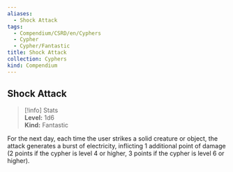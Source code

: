```yaml
---
aliases:
  - Shock Attack
tags:
  - Compendium/CSRD/en/Cyphers
  - Cypher
  - Cypher/Fantastic
title: Shock Attack
collection: Cyphers
kind: Compendium
---
```

## Shock Attack  
>[!info] Stats  
> **Level:** 1d6  
> **Kind:** Fantastic
  
For the next day, each time the user strikes a solid creature or object, the attack generates a burst of electricity, inflicting 1 additional point of damage (2 points if the cypher is level 4 or higher, 3 points if the cypher is level 6 or higher).